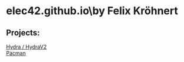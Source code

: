 # elec42.github.io\by Felix Kröhnert

## Projects:
[Hydra / HydraV2](https://elec42.github.io/HYDRA)\
[Pacman](https://github.com/Elec42/Pacman_Game)
